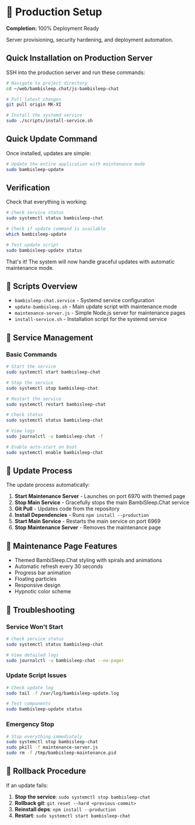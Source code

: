 # 🚀 Production Setup

**Completion:** <span class="checkmark-indicator checked">100% Deployment Ready</span>

Server provisioning, security hardening, and deployment automation.

## Quick Installation on Production Server

SSH into the production server and run these commands:

```bash
# Navigate to project directory
cd ~/web/bambisleep.chat/js-bambisleep-chat

# Pull latest changes
git pull origin MK-XI

# Install the systemd service
sudo ./scripts/install-service.sh
```

## Quick Update Command

Once installed, updates are simple:

```bash
# Update the entire application with maintenance mode
sudo bambisleep-update
```

## Verification

Check that everything is working:

```bash
# Check service status
sudo systemctl status bambisleep-chat

# Check if update command is available
which bambisleep-update

# Test update script
sudo bambisleep-update status
```

That's it! The system will now handle graceful updates with automatic maintenance mode.

## 📁 Scripts Overview

- `bambisleep-chat.service` - Systemd service configuration
- `update-bambisleep.sh` - Main update script with maintenance mode
- `maintenance-server.js` - Simple Node.js server for maintenance pages
- `install-service.sh` - Installation script for the systemd service

## 🔧 Service Management

### Basic Commands

```bash
# Start the service
sudo systemctl start bambisleep-chat

# Stop the service
sudo systemctl stop bambisleep-chat

# Restart the service
sudo systemctl restart bambisleep-chat

# Check status
sudo systemctl status bambisleep-chat

# View logs
sudo journalctl -u bambisleep-chat -f

# Enable auto-start on boot
sudo systemctl enable bambisleep-chat
```

## 🔄 Update Process

The update process automatically:

1. **Start Maintenance Server** - Launches on port 6970 with themed page
2. **Stop Main Service** - Gracefully stops the main BambiSleep.Chat service
3. **Git Pull** - Updates code from the repository
4. **Install Dependencies** - Runs `npm install --production`
5. **Start Main Service** - Restarts the main service on port 6969
6. **Stop Maintenance Server** - Removes the maintenance page

## 🎨 Maintenance Page Features

- Themed BambiSleep.Chat styling with spirals and animations
- Automatic refresh every 30 seconds
- Progress bar animation
- Floating particles
- Responsive design
- Hypnotic color scheme

## 🚨 Troubleshooting

### Service Won't Start
```bash
# Check service status
sudo systemctl status bambisleep-chat

# View detailed logs
sudo journalctl -u bambisleep-chat --no-pager
```

### Update Script Issues
```bash
# Check update log
sudo tail -f /var/log/bambisleep-update.log

# Test components
sudo bambisleep-update status
```

### Emergency Stop
```bash
# Stop everything immediately
sudo systemctl stop bambisleep-chat
sudo pkill -f maintenance-server.js
sudo rm -f /tmp/bambisleep-maintenance.pid
```

## 🔄 Rollback Procedure

If an update fails:

1. **Stop the service**: `sudo systemctl stop bambisleep-chat`
2. **Rollback git**: `git reset --hard <previous-commit>`
3. **Reinstall deps**: `npm install --production`
4. **Restart**: `sudo systemctl start bambisleep-chat`
